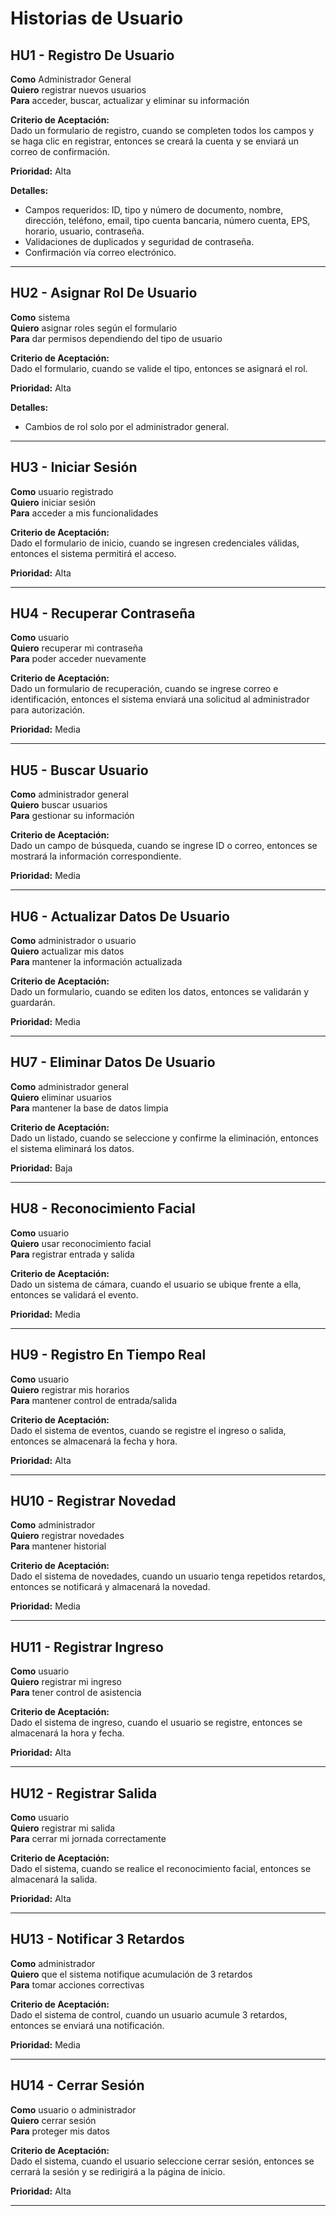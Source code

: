 # Historias de Usuario



## HU1 - Registro De Usuario

**Como** Administrador General  
**Quiero** registrar nuevos usuarios  
**Para** acceder, buscar, actualizar y eliminar su información  

**Criterio de Aceptación:**  
Dado un formulario de registro, cuando se completen todos los campos y se haga clic en registrar, entonces se creará la cuenta y se enviará un correo de confirmación.

**Prioridad:** Alta  

**Detalles:**
- Campos requeridos: ID, tipo y número de documento, nombre, dirección, teléfono, email, tipo cuenta bancaria, número cuenta, EPS, horario, usuario, contraseña.
- Validaciones de duplicados y seguridad de contraseña.
- Confirmación vía correo electrónico.

---

## HU2 - Asignar Rol De Usuario

**Como** sistema  
**Quiero** asignar roles según el formulario  
**Para** dar permisos dependiendo del tipo de usuario  

**Criterio de Aceptación:**  
Dado el formulario, cuando se valide el tipo, entonces se asignará el rol.

**Prioridad:** Alta  

**Detalles:**
- Cambios de rol solo por el administrador general.

---

## HU3 - Iniciar Sesión

**Como** usuario registrado  
**Quiero** iniciar sesión  
**Para** acceder a mis funcionalidades  

**Criterio de Aceptación:**  
Dado el formulario de inicio, cuando se ingresen credenciales válidas, entonces el sistema permitirá el acceso.

**Prioridad:** Alta  

---

## HU4 - Recuperar Contraseña

**Como** usuario  
**Quiero** recuperar mi contraseña  
**Para** poder acceder nuevamente  

**Criterio de Aceptación:**  
Dado un formulario de recuperación, cuando se ingrese correo e identificación, entonces el sistema enviará una solicitud al administrador para autorización.

**Prioridad:** Media  

---

## HU5 - Buscar Usuario

**Como** administrador general  
**Quiero** buscar usuarios  
**Para** gestionar su información  

**Criterio de Aceptación:**  
Dado un campo de búsqueda, cuando se ingrese ID o correo, entonces se mostrará la información correspondiente.

**Prioridad:** Media  

---

## HU6 - Actualizar Datos De Usuario

**Como** administrador o usuario  
**Quiero** actualizar mis datos  
**Para** mantener la información actualizada  

**Criterio de Aceptación:**  
Dado un formulario, cuando se editen los datos, entonces se validarán y guardarán.

**Prioridad:** Media  

---

## HU7 - Eliminar Datos De Usuario

**Como** administrador general  
**Quiero** eliminar usuarios  
**Para** mantener la base de datos limpia  

**Criterio de Aceptación:**  
Dado un listado, cuando se seleccione y confirme la eliminación, entonces el sistema eliminará los datos.

**Prioridad:** Baja  

---

## HU8 - Reconocimiento Facial

**Como** usuario  
**Quiero** usar reconocimiento facial  
**Para** registrar entrada y salida  

**Criterio de Aceptación:**  
Dado un sistema de cámara, cuando el usuario se ubique frente a ella, entonces se validará el evento.

**Prioridad:** Media  

---

## HU9 - Registro En Tiempo Real

**Como** usuario  
**Quiero** registrar mis horarios  
**Para** mantener control de entrada/salida  

**Criterio de Aceptación:**  
Dado el sistema de eventos, cuando se registre el ingreso o salida, entonces se almacenará la fecha y hora.

**Prioridad:** Alta  

---

## HU10 - Registrar Novedad

**Como** administrador  
**Quiero** registrar novedades  
**Para** mantener historial  

**Criterio de Aceptación:**  
Dado el sistema de novedades, cuando un usuario tenga repetidos retardos, entonces se notificará y almacenará la novedad.

**Prioridad:** Media  

---

## HU11 - Registrar Ingreso

**Como** usuario  
**Quiero** registrar mi ingreso  
**Para** tener control de asistencia  

**Criterio de Aceptación:**  
Dado el sistema de ingreso, cuando el usuario se registre, entonces se almacenará la hora y fecha.

**Prioridad:** Alta  

---

## HU12 - Registrar Salida

**Como** usuario  
**Quiero** registrar mi salida  
**Para** cerrar mi jornada correctamente  

**Criterio de Aceptación:**  
Dado el sistema, cuando se realice el reconocimiento facial, entonces se almacenará la salida.

**Prioridad:** Alta  

---

## HU13 - Notificar 3 Retardos

**Como** administrador  
**Quiero** que el sistema notifique acumulación de 3 retardos  
**Para** tomar acciones correctivas  

**Criterio de Aceptación:**  
Dado el sistema de control, cuando un usuario acumule 3 retardos, entonces se enviará una notificación.

**Prioridad:** Media  

---

## HU14 - Cerrar Sesión

**Como** usuario o administrador  
**Quiero** cerrar sesión  
**Para** proteger mis datos  

**Criterio de Aceptación:**  
Dado el sistema, cuando el usuario seleccione cerrar sesión, entonces se cerrará la sesión y se redirigirá a la página de inicio.

**Prioridad:** Alta  

---

